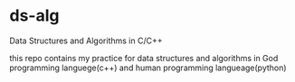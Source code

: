 # ds-alg
Data Structures and Algorithms in C/C++ 

this repo contains my practice for data structures and algorithms in God programming languege(c++) and human programming langueage(python) 


